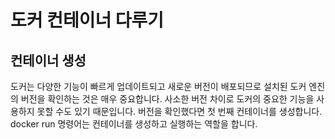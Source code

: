 # 도커 컨테이너 다루기

## 컨테이너 생성
도커는 다양한 기능이 빠르게 업데이트되고 새로운 버전이 배포되므로 설치된 도커 엔진의 버전을 확인하는 것은 매우 중요합니다. 사소한 버전 차이로 도커의 중요한 기능을 사용하지 못할 수도 있기 때문입니다. 
버전을 확인했다면 첫 번째 컨테이너를 생성합니다. docker run 명령어는 컨테이너를 생성하고 실행하는 역할을 합니다. 

## 
<!--stackedit_data:
eyJoaXN0b3J5IjpbNjYzMTk1OTc4LC0yMTI5NzEzNTI2LDE5OT
A3NzQyODNdfQ==
-->